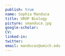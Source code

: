 ```yaml
---
publish: true
name: Sophia Manduca
title: UROP Biology
picture: smanduca.jpg
google-scholar: 
CV:
linked-in: 
twitter:
email: manducas@umich.edu
---
```

